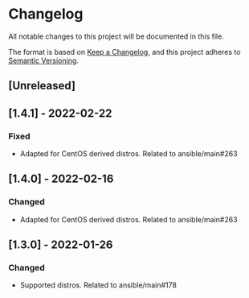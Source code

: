 # Changelog
All notable changes to this project will be documented in this file.

The format is based on [Keep a Changelog](https://keepachangelog.com/en/1.0.0/),
and this project adheres to [Semantic Versioning](https://semver.org/spec/v2.0.0.html).

## [Unreleased]

## [1.4.1] - 2022-02-22
### Fixed
- Adapted for CentOS derived distros. Related to ansible/main#263

## [1.4.0] - 2022-02-16
### Changed
- Adapted for CentOS derived distros. Related to ansible/main#263

## [1.3.0] - 2022-01-26
### Changed
- Supported distros. Related to ansible/main#178
